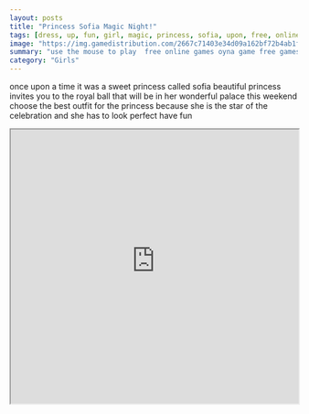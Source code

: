 ```yaml
---
layout: posts
title: "Princess Sofia Magic Night!"
tags: [dress, up, fun, girl, magic, princess, sofia, upon, free, online, games, oyna, game, free, games, play, play, games]
image: "https://img.gamedistribution.com/2667c71403e34d09a162bf72b4ab1fd9.jpg"
summary: "use the mouse to play  free online games oyna game free games play play games"
category: "Girls"
---
```


once upon a time it was a sweet princess called sofia beautiful princess invites you to the royal ball that will be in her wonderful palace this weekend choose the best outfit for the princess because she is the star of the celebration and she has to look perfect have fun

<iframe width="100%" height="480px;" src="https://html5.gamedistribution.com/2667c71403e34d09a162bf72b4ab1fd9/"></iframe>